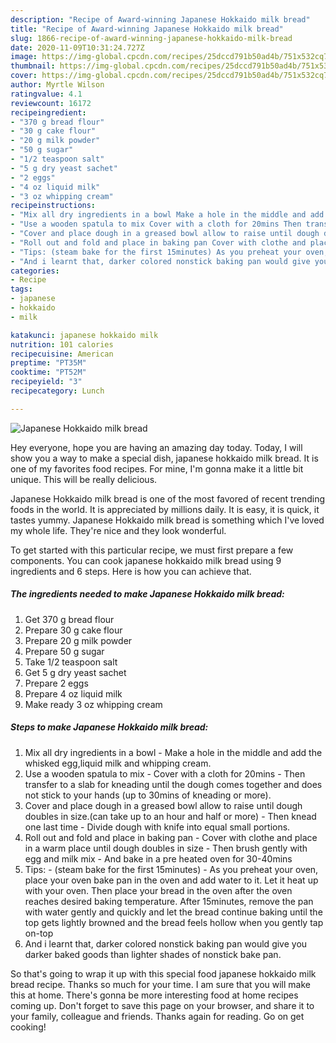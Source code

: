 ```yaml
---
description: "Recipe of Award-winning Japanese Hokkaido milk bread"
title: "Recipe of Award-winning Japanese Hokkaido milk bread"
slug: 1866-recipe-of-award-winning-japanese-hokkaido-milk-bread
date: 2020-11-09T10:31:24.727Z
image: https://img-global.cpcdn.com/recipes/25dccd791b50ad4b/751x532cq70/japanese-hokkaido-milk-bread-recipe-main-photo.jpg
thumbnail: https://img-global.cpcdn.com/recipes/25dccd791b50ad4b/751x532cq70/japanese-hokkaido-milk-bread-recipe-main-photo.jpg
cover: https://img-global.cpcdn.com/recipes/25dccd791b50ad4b/751x532cq70/japanese-hokkaido-milk-bread-recipe-main-photo.jpg
author: Myrtle Wilson
ratingvalue: 4.1
reviewcount: 16172
recipeingredient:
- "370 g bread flour"
- "30 g cake flour"
- "20 g milk powder"
- "50 g sugar"
- "1/2 teaspoon salt"
- "5 g dry yeast sachet"
- "2 eggs"
- "4 oz liquid milk"
- "3 oz whipping cream"
recipeinstructions:
- "Mix all dry ingredients in a bowl Make a hole in the middle and add the whisked egg,liquid milk and whipping cream."
- "Use a wooden spatula to mix Cover with a cloth for 20mins Then transfer to a slab for kneading until the dough comes together and does not stick to your hands (up to 30mins of kneading or more)."
- "Cover and place dough in a greased bowl allow to raise until dough doubles in size.(can take up to an hour and half or more) Then knead one last time Divide dough with knife into equal small portions."
- "Roll out and fold and place in baking pan Cover with clothe and place in a warm place until dough doubles in size Then brush gently with egg and milk mix And bake in a pre heated oven for 30-40mins"
- "Tips: (steam bake for the first 15minutes) As you preheat your oven, place your oven bake pan in the oven and add water to it. Let it heat up with your oven. Then place your bread in the oven after the oven reaches desired baking temperature. After 15minutes, remove the pan with water gently and quickly and let the bread continue baking until the top gets lightly browned and the bread feels hollow when you gently tap on-top"
- "And i learnt that, darker colored nonstick baking pan would give you darker baked goods than lighter shades of nonstick bake pan."
categories:
- Recipe
tags:
- japanese
- hokkaido
- milk

katakunci: japanese hokkaido milk 
nutrition: 101 calories
recipecuisine: American
preptime: "PT35M"
cooktime: "PT52M"
recipeyield: "3"
recipecategory: Lunch

---
```



![Japanese Hokkaido milk bread](https://img-global.cpcdn.com/recipes/25dccd791b50ad4b/751x532cq70/japanese-hokkaido-milk-bread-recipe-main-photo.jpg)

Hey everyone, hope you are having an amazing day today. Today, I will show you a way to make a special dish, japanese hokkaido milk bread. It is one of my favorites food recipes. For mine, I'm gonna make it a little bit unique. This will be really delicious.



Japanese Hokkaido milk bread is one of the most favored of recent trending foods in the world. It is appreciated by millions daily. It is easy, it is quick, it tastes yummy. Japanese Hokkaido milk bread is something which I've loved my whole life. They're nice and they look wonderful.


To get started with this particular recipe, we must first prepare a few components. You can cook japanese hokkaido milk bread using 9 ingredients and 6 steps. Here is how you can achieve that.

<!--inarticleads1-->

##### The ingredients needed to make Japanese Hokkaido milk bread:

1. Get 370 g bread flour
1. Prepare 30 g cake flour
1. Prepare 20 g milk powder
1. Prepare 50 g sugar
1. Take 1/2 teaspoon salt
1. Get 5 g dry yeast sachet
1. Prepare 2 eggs
1. Prepare 4 oz liquid milk
1. Make ready 3 oz whipping cream




<!--inarticleads2-->

##### Steps to make Japanese Hokkaido milk bread:

1. Mix all dry ingredients in a bowl - Make a hole in the middle and add the whisked egg,liquid milk and whipping cream.
1. Use a wooden spatula to mix - Cover with a cloth for 20mins - Then transfer to a slab for kneading until the dough comes together and does not stick to your hands (up to 30mins of kneading or more).
1. Cover and place dough in a greased bowl allow to raise until dough doubles in size.(can take up to an hour and half or more) - Then knead one last time - Divide dough with knife into equal small portions.
1. Roll out and fold and place in baking pan - Cover with clothe and place in a warm place until dough doubles in size - Then brush gently with egg and milk mix - And bake in a pre heated oven for 30-40mins
1. Tips: - (steam bake for the first 15minutes) - As you preheat your oven, place your oven bake pan in the oven and add water to it. Let it heat up with your oven. Then place your bread in the oven after the oven reaches desired baking temperature. After 15minutes, remove the pan with water gently and quickly and let the bread continue baking until the top gets lightly browned and the bread feels hollow when you gently tap on-top
1. And i learnt that, darker colored nonstick baking pan would give you darker baked goods than lighter shades of nonstick bake pan.




So that's going to wrap it up with this special food japanese hokkaido milk bread recipe. Thanks so much for your time. I am sure that you will make this at home. There's gonna be more interesting food at home recipes coming up. Don't forget to save this page on your browser, and share it to your family, colleague and friends. Thanks again for reading. Go on get cooking!
